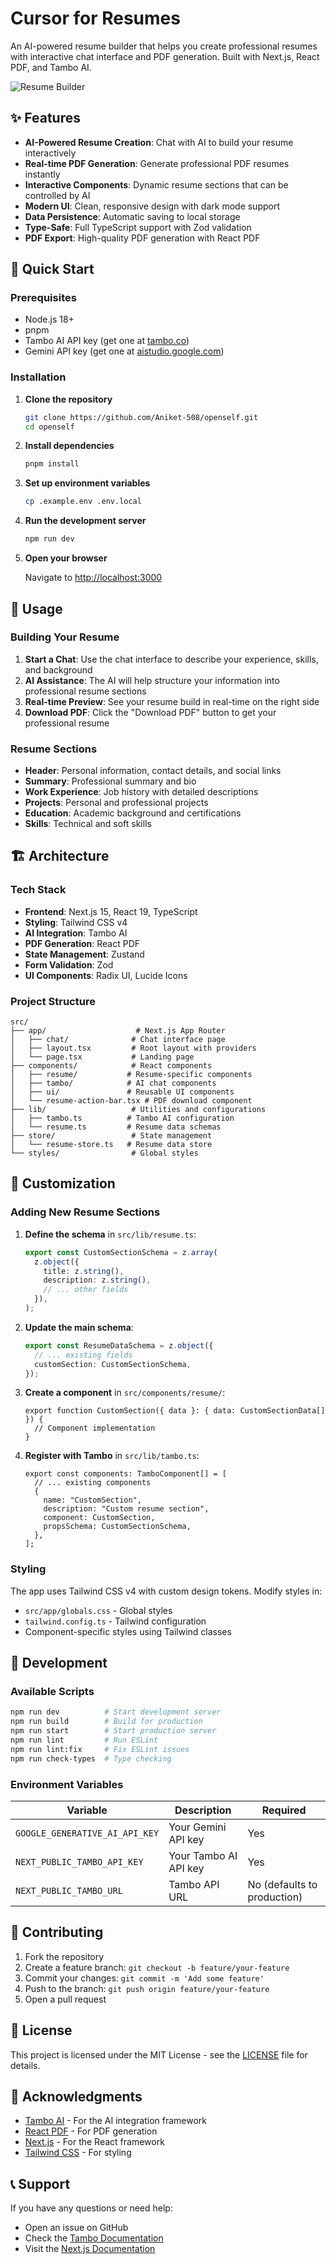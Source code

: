 # Cursor for Resumes

An AI-powered resume builder that helps you create professional resumes with interactive chat interface and PDF generation. Built with Next.js, React PDF, and Tambo AI.

![Resume Builder](public/og.png)

## ✨ Features

- **AI-Powered Resume Creation**: Chat with AI to build your resume interactively
- **Real-time PDF Generation**: Generate professional PDF resumes instantly
- **Interactive Components**: Dynamic resume sections that can be controlled by AI
- **Modern UI**: Clean, responsive design with dark mode support
- **Data Persistence**: Automatic saving to local storage
- **Type-Safe**: Full TypeScript support with Zod validation
- **PDF Export**: High-quality PDF generation with React PDF

## 🚀 Quick Start

### Prerequisites

- Node.js 18+
- pnpm
- Tambo AI API key (get one at [tambo.co](https://tambo.co))
- Gemini API key (get one at [aistudio.google.com](https://aistudio.google.com))

### Installation

1. **Clone the repository**

   ```bash
   git clone https://github.com/Aniket-508/openself.git
   cd openself
   ```

2. **Install dependencies**

   ```bash
   pnpm install
   ```

3. **Set up environment variables**

   ```bash
   cp .example.env .env.local
   ```

4. **Run the development server**

   ```bash
   npm run dev
   ```

5. **Open your browser**

   Navigate to [http://localhost:3000](http://localhost:3000)

## 📖 Usage

### Building Your Resume

1. **Start a Chat**: Use the chat interface to describe your experience, skills, and background
2. **AI Assistance**: The AI will help structure your information into professional resume sections
3. **Real-time Preview**: See your resume build in real-time on the right side
4. **Download PDF**: Click the "Download PDF" button to get your professional resume

### Resume Sections

- **Header**: Personal information, contact details, and social links
- **Summary**: Professional summary and bio
- **Work Experience**: Job history with detailed descriptions
- **Projects**: Personal and professional projects
- **Education**: Academic background and certifications
- **Skills**: Technical and soft skills

## 🏗️ Architecture

### Tech Stack

- **Frontend**: Next.js 15, React 19, TypeScript
- **Styling**: Tailwind CSS v4
- **AI Integration**: Tambo AI
- **PDF Generation**: React PDF
- **State Management**: Zustand
- **Form Validation**: Zod
- **UI Components**: Radix UI, Lucide Icons

### Project Structure

```
src/
├── app/                    # Next.js App Router
│   ├── chat/              # Chat interface page
│   ├── layout.tsx         # Root layout with providers
│   └── page.tsx           # Landing page
├── components/            # React components
│   ├── resume/           # Resume-specific components
│   ├── tambo/            # AI chat components
│   ├── ui/               # Reusable UI components
│   └── resume-action-bar.tsx # PDF download component
├── lib/                   # Utilities and configurations
│   ├── tambo.ts          # Tambo AI configuration
│   └── resume.ts         # Resume data schemas
├── store/                 # State management
│   └── resume-store.ts   # Resume data store
└── styles/                # Global styles
```

## 🎨 Customization

### Adding New Resume Sections

1. **Define the schema** in `src/lib/resume.ts`:

   ```typescript
   export const CustomSectionSchema = z.array(
     z.object({
       title: z.string(),
       description: z.string(),
       // ... other fields
     }),
   );
   ```

2. **Update the main schema**:

   ```typescript
   export const ResumeDataSchema = z.object({
     // ... existing fields
     customSection: CustomSectionSchema,
   });
   ```

3. **Create a component** in `src/components/resume/`:

   ```tsx
   export function CustomSection({ data }: { data: CustomSectionData[] }) {
     // Component implementation
   }
   ```

4. **Register with Tambo** in `src/lib/tambo.ts`:
   ```tsx
   export const components: TamboComponent[] = [
     // ... existing components
     {
       name: "CustomSection",
       description: "Custom resume section",
       component: CustomSection,
       propsSchema: CustomSectionSchema,
     },
   ];
   ```

### Styling

The app uses Tailwind CSS v4 with custom design tokens. Modify styles in:

- `src/app/globals.css` - Global styles
- `tailwind.config.ts` - Tailwind configuration
- Component-specific styles using Tailwind classes

## 🔧 Development

### Available Scripts

```bash
npm run dev          # Start development server
npm run build        # Build for production
npm run start        # Start production server
npm run lint         # Run ESLint
npm run lint:fix     # Fix ESLint issues
npm run check-types  # Type checking
```

### Environment Variables

| Variable                       | Description           | Required                    |
| ------------------------------ | --------------------- | --------------------------- |
| `GOOGLE_GENERATIVE_AI_API_KEY` | Your Gemini API key   | Yes                         |
| `NEXT_PUBLIC_TAMBO_API_KEY`    | Your Tambo AI API key | Yes                         |
| `NEXT_PUBLIC_TAMBO_URL`        | Tambo API URL         | No (defaults to production) |

## 🤝 Contributing

1. Fork the repository
2. Create a feature branch: `git checkout -b feature/your-feature`
3. Commit your changes: `git commit -m 'Add some feature'`
4. Push to the branch: `git push origin feature/your-feature`
5. Open a pull request

## 📄 License

This project is licensed under the MIT License - see the [LICENSE](LICENSE) file for details.

## 🙏 Acknowledgments

- [Tambo AI](https://tambo.co) - For the AI integration framework
- [React PDF](https://react-pdf.org/) - For PDF generation
- [Next.js](https://nextjs.org/) - For the React framework
- [Tailwind CSS](https://tailwindcss.com/) - For styling

## 📞 Support

If you have any questions or need help:

- Open an issue on GitHub
- Check the [Tambo Documentation](https://docs.tambo.co)
- Visit the [Next.js Documentation](https://nextjs.org/docs)
